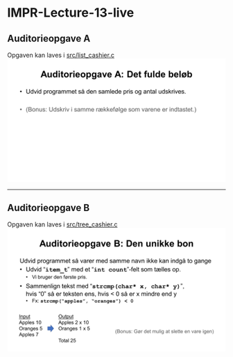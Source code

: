 # IMPR-Lecture-13-live

## Auditorieopgave A
Opgaven kan laves i [src/list_cashier.c](src/list_cashier.c) 
![opgA.png](opgA.png)


---

## Auditorieopgave B
Opgaven kan laves i [src/tree_cashier.c](src/tree_cashier.c)
![opgB.png](opgB.png)

